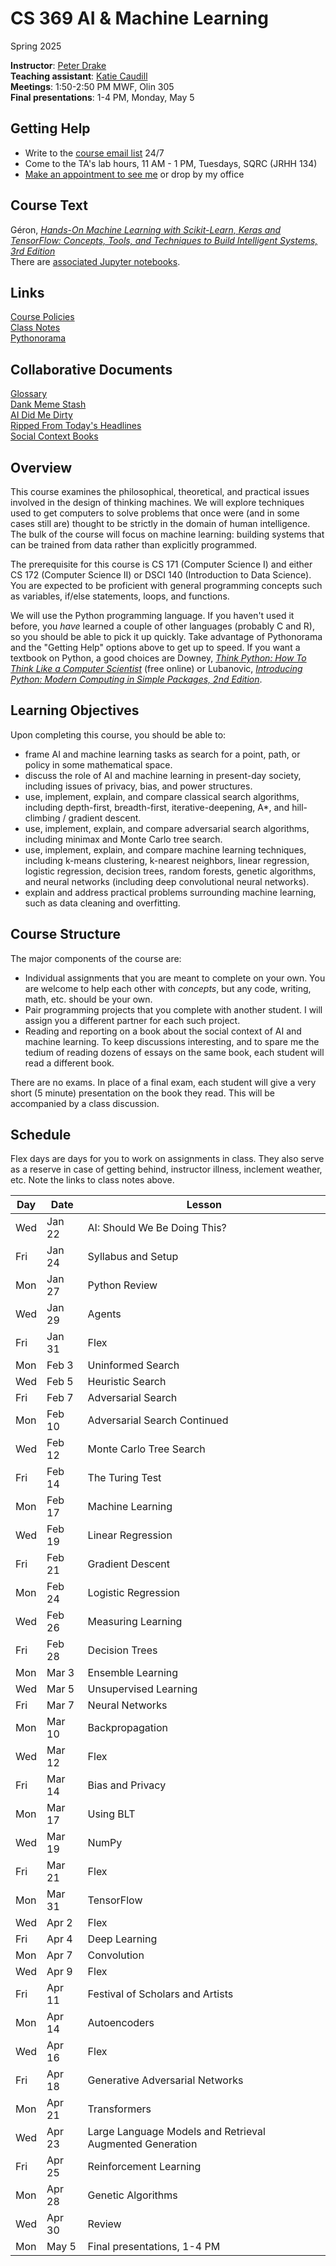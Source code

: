 # CS 369 AI & Machine Learning
Spring 2025

**Instructor**: [Peter Drake](https://sites.google.com/a/lclark.edu/drake/home)  
**Teaching assistant**: [Katie Caudill](kcaudill@lclark.edu)  
**Meetings**: 1:50-2:50 PM MWF, Olin 305  
**Final presentations**: 1-4 PM, Monday, May 5

## Getting Help
* Write to the [course email list](25sp-cs-369-01@lclark.edu) 24/7
* Come to the TA's lab hours, 11 AM - 1 PM, Tuesdays, SQRC (JRHH 134)
* [Make an appointment to see me](https://calendar.app.google/XiynwHJNprXgGxWd8) or drop by my office

## Course Text
Géron, [*Hands-On Machine Learning with Scikit-Learn, Keras and TensorFlow: Concepts, Tools, and Techniques to Build Intelligent Systems, 3rd Edition*](https://www.oreilly.com/library/view/hands-on-machine-learning/9781098125967/)  
There are [associated Jupyter notebooks](https://github.com/ageron/handson-ml3).

## Links
[Course Policies](https://github.com/PeterDrake/drakepedia/blob/master/administrivia/policies.md)  
[Class Notes](https://github.com/PeterDrake/cs369/tree/main/lessons)  
[Pythonorama](https://github.com/alainkaegi/pythonorama/blob/main/README.md)  

## Collaborative Documents
[Glossary](https://docs.google.com/document/d/1_yoVjrNlc-iZGAU2MAyLnwFjJ8owK9oDaX6iDiwrOlA/edit?usp=sharing)  
[Dank Meme Stash](https://docs.google.com/document/d/1CbPZrWiyDVGtKfFFkldcgau_IJUd-OSWiIFsNM0GrQA/edit?usp=sharing)  
[AI Did Me Dirty](https://docs.google.com/document/d/1XL65wWGd1h24sOlXcnm6QfR3GhmxIljiUFFUIWV5GZU/edit?usp=sharing)  
[Ripped From Today's Headlines](https://docs.google.com/spreadsheets/d/1k9USK0J5Kcz1fqRcW5kFZiv7lE7XTp8P-JcOX_OpZfc/edit?usp=sharing)  
[Social Context Books](https://docs.google.com/spreadsheets/d/1iMZoGUTiqXl6eZQgCfdbSgisPi7yglwEa_SGP3H9e9Q/edit?usp=sharing)

## Overview
This course examines the philosophical, theoretical, and practical issues involved in the design of thinking machines. We will explore techniques used to get computers to solve problems that once were (and in some cases still are) thought to be strictly in the domain of human intelligence. The bulk of the course will focus on machine learning: building systems that can be trained from data rather than explicitly programmed.

The prerequisite for this course is CS 171 (Computer Science I) and either CS 172 (Computer Science II) or DSCI 140 (Introduction to Data Science). You are expected to be proficient with general programming concepts such as variables, if/else statements, loops, and functions.

We will use the Python programming language. If you haven't used it before, you *have* learned a couple of other languages (probably C and R), so you should be able to pick it up quickly. Take advantage of Pythonorama and the "Getting Help" options above to get up to speed. If you want a textbook on Python, a good choices are Downey, [*Think Python: How To Think Like a Computer Scientist*](https://allendowney.github.io/ThinkPython/index.html) (free online) or Lubanovic, [*Introducing Python: Modern Computing in Simple Packages, 2nd Edition*](http://shop.oreilly.com/product/0636920252528.do).

## Learning Objectives
Upon completing this course, you should be able to:

* frame AI and machine learning tasks as search for a point, path, or policy in some mathematical space.
* discuss the role of AI and machine learning in present-day society, including issues of privacy, bias, and power structures.
* use, implement, explain, and compare classical search algorithms, including depth-first, breadth-first, iterative-deepening, A*, and hill-climbing / gradient descent.
* use, implement, explain, and compare adversarial search algorithms, including minimax and Monte Carlo tree search.
* use, implement, explain, and compare machine learning techniques, including k-means clustering, k-nearest neighbors, linear regression, logistic regression, decision trees, random forests, genetic algorithms, and neural networks (including deep convolutional neural networks).
* explain and address practical problems surrounding machine learning, such as data cleaning and overfitting.

## Course Structure
The major components of the course are:
* Individual assignments that you are meant to complete on your own. You are welcome to help each other with *concepts*, but any code, writing, math, etc. should be your own.
* Pair programming projects that you complete with another student. I will assign you a different partner for each such project.
* Reading and reporting on a book about the social context of AI and machine learning. To keep discussions interesting, and to spare me the tedium of reading dozens of essays on the same book, each student will read a different book.

There are no exams. In place of a final exam, each student will give a very short (5 minute) presentation on the book they read. This will be accompanied by a class discussion.

## Schedule
Flex days are days for you to work on assignments in class. They also serve as a reserve in case of getting behind,
instructor illness, inclement weather, etc. Note the links to class notes above.

| Day | Date   | Lesson                                                   |
|-----|--------|----------------------------------------------------------|
| Wed | Jan 22 | AI: Should We Be Doing This?                             |
| Fri | Jan 24 | Syllabus and Setup                                       |
| Mon | Jan 27 | Python Review                                            |
| Wed | Jan 29 | Agents                                                   |
| Fri | Jan 31 | Flex                                                     |
| Mon | Feb 3  | Uninformed Search                                        |
| Wed | Feb 5  | Heuristic Search                                         |
| Fri | Feb 7  | Adversarial Search                                       |
| Mon | Feb 10 | Adversarial Search Continued                             |
| Wed | Feb 12 | Monte Carlo Tree Search                                  |
| Fri | Feb 14 | The Turing Test                                          |
| Mon | Feb 17 | Machine Learning                                         |
| Wed | Feb 19 | Linear Regression                                        |
| Fri | Feb 21 | Gradient Descent                                         |
| Mon | Feb 24 | Logistic Regression                                      |
| Wed | Feb 26 | Measuring Learning                                       |
| Fri | Feb 28 | Decision Trees                                           |
| Mon | Mar 3  | Ensemble Learning                                        |
| Wed | Mar 5  | Unsupervised Learning                                    |
| Fri | Mar 7  | Neural Networks                                          |
| Mon | Mar 10 | Backpropagation                                          |
| Wed | Mar 12 | Flex                                                     |
| Fri | Mar 14 | Bias and Privacy                                         |
| Mon | Mar 17 | Using BLT                                                |
| Wed | Mar 19 | NumPy                                                    |
| Fri | Mar 21 | Flex                                                     |
| Mon | Mar 31 | TensorFlow                                               |
| Wed | Apr 2  | Flex                                                     |
| Fri | Apr 4  | Deep Learning                                            |
| Mon | Apr 7  | Convolution                                              |
| Wed | Apr 9  | Flex                                                     |
| Fri | Apr 11 | Festival of Scholars and Artists                         |
| Mon | Apr 14 | Autoencoders                                             |
| Wed | Apr 16 | Flex                                                     |
| Fri | Apr 18 | Generative Adversarial Networks                          |
| Mon | Apr 21 | Transformers                                             |
| Wed | Apr 23 | Large Language Models and Retrieval Augmented Generation |
| Fri | Apr 25 | Reinforcement Learning                                   |
| Mon | Apr 28 | Genetic Algorithms                                       |
| Wed | Apr 30 | Review                                                   |
| Mon | May 5  | Final presentations, 1-4 PM                              |

